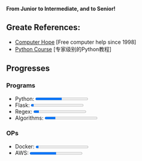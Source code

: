 **From Junior to Intermediate, and to Senior!**

## Greate References:
+ [Computer Hope](https://www.computerhope.com/) [Free computer help since 1998]
+ [Python Course](https://www.python-course.eu/index.php) [专家级别的Python教程]


## Progresses
### Programs
- Python: <progress max=100 value=50>
- Flask: <progress max=100 value=5>
- Regex: <progress max=100 value=10>
- Algorithms: <progress max=100 value=20>

### OPs
- Docker: <progress max=100 value=5>
- AWS: <progress max=100 value=50>